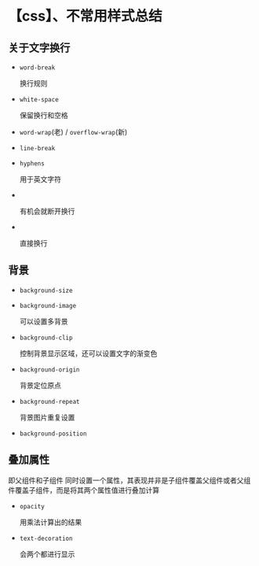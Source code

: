 <!--
 * @Author: yangxin yangxin@weiling.cn
 * @Date: 2023-07-28 15:42:03
 * @LastEditors: yangxin yangxin@weiling.cn
 * @LastEditTime: 2023-08-07 11:38:39
 * @FilePath: \sliderbarc:\te\md\【css】层叠上下文.md
 * @Description: 这是默认设置,请设置`customMade`, 打开koroFileHeader查看配置 进行设置: https://github.com/OBKoro1/koro1FileHeader/wiki/%E9%85%8D%E7%BD%AE
-->
# 【css】、不常用样式总结

## 关于文字换行

- `word-break`

  换行规则

- `white-space`

  保留换行和空格

- `word-wrap`(老) / `overflow-wrap`(新) 

- `line-break`

- `hyphens`

  用于英文字符

- <wbr />

  有机会就断开换行

- <br />

  直接换行

  
## 背景

- `background-size`

- `background-image`

  可以设置多背景

- `background-clip`

  控制背景显示区域，还可以设置文字的渐变色

- `background-origin`

  背景定位原点

- `background-repeat`

  背景图片重复设置

- `background-position`

## 叠加属性

即父组件和子组件 同时设置一个属性，其表现并非是子组件覆盖父组件或者父组件覆盖子组件，而是将其两个属性值进行叠加计算

- `opacity`

  用乘法计算出的结果

- `text-decoration`

  会两个都进行显示

